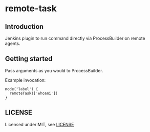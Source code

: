 # remote-task

## Introduction

Jenkins plugin to run command directly via ProcessBuilder on remote agents.

## Getting started

Pass arguments as you would to ProcessBuilder.

Example invocation:

```
node('label') {
  remoteTask(['whoami'])
}
```

## LICENSE

Licensed under MIT, see [LICENSE](LICENSE.md)

